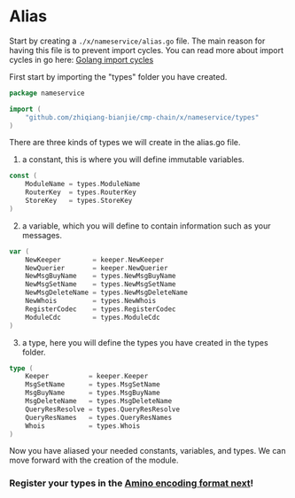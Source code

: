 # Alias

Start by creating a `./x/nameservice/alias.go` file. The main reason for having this file is to prevent import cycles. You can read more about import cycles in go here: [Golang import cycles](https://stackoverflow.com/questions/28256923/import-cycle-not-allowed)

First start by importing the "types" folder you have created.

```go
package nameservice

import (
	"github.com/zhiqiang-bianjie/cmp-chain/x/nameservice/types"
)
```

There are three kinds of types we will create in the alias.go file.

1. a constant, this is where you will define immutable variables.

```go
const (
	ModuleName = types.ModuleName
	RouterKey  = types.RouterKey
	StoreKey   = types.StoreKey
)
```

2. a variable, which you will define to contain information such as your messages.

```go
var (
	NewKeeper        = keeper.NewKeeper
	NewQuerier       = keeper.NewQuerier
	NewMsgBuyName    = types.NewMsgBuyName
	NewMsgSetName    = types.NewMsgSetName
	NewMsgDeleteName = types.NewMsgDeleteName
	NewWhois         = types.NewWhois
	RegisterCodec    = types.RegisterCodec
	ModuleCdc        = types.ModuleCdc
)
```

3. a type, here you will define the types you have created in the types folder.

```go
type (
	Keeper          = keeper.Keeper
	MsgSetName      = types.MsgSetName
	MsgBuyName      = types.MsgBuyName
	MsgDeleteName   = types.MsgDeleteName
	QueryResResolve = types.QueryResResolve
	QueryResNames   = types.QueryResNames
	Whois           = types.Whois
)
```

Now you have aliased your needed constants, variables, and types. We can move forward with the creation of the module.

### Register your types in the [Amino encoding format next](./codec.md)!
